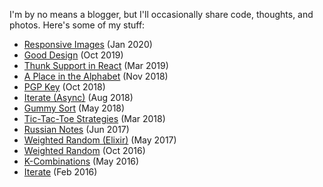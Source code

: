 I'm by no means a blogger, but I'll occasionally share code, thoughts, and photos. Here's some of my stuff:

- [Responsive Images](/responsive-images) (Jan 2020)
- [Good Design](/good-design) (Oct 2019)
- [Thunk Support in React](/thunk-support-in-react) (Mar 2019)
- [A Place in the Alphabet](/a-place-in-the-alphabet) (Nov 2018)
- [PGP Key](/pgp-key) (Oct 2018)
- [Iterate (Async)](/iterate-async) (Aug 2018)
- [Gummy Sort](/gummy-sort) (May 2018)
- [Tic-Tac-Toe Strategies](/tic-tac-toe-strategies) (Mar 2018)
- [Russian Notes](/russian-notes) (Jun 2017)
- [Weighted Random (Elixir)](/weighted-random-elixir) (May 2017)
- [Weighted Random](/weighted-random) (Oct 2016)
- [K-Combinations](/k-combinations) (May 2016)
- [Iterate](/iterate) (Feb 2016)
